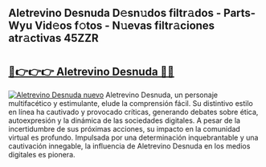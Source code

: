 ## Aletrevino Desnuda D𝚎sn𝚞dos filtr𝚊dos - Parts-Wyu Vid𝚎os f𝚘tos - N𝚞evas filtr𝚊ciones atr𝚊ctivas 45ZZR

# <h2><a href="http://mb2e3zd.tromn.icu/?c=Aletrevino+Desnuda">🔗👉👉👉 Aletrevino Desnuda 🔗🔗</a></h2>

[![Aletrevino Desnuda nuevo](https://i.imgur.com/pEAQMta.gif)](http://mb2e3zd.tromn.icu/?c=Aletrevino+Desnuda)
Aletrevino Desnuda, un personaje multifacético y estimulante, elude la comprensión fácil. Su distintivo estilo en línea ha cautivado y provocado críticas, generando debates sobre ética, autoexpresión y la dinámica de las sociedades digitales. A pesar de la incertidumbre de sus próximas acciones, su impacto en la comunidad virtual es profundo. Impulsada por una determinación inquebrantable y una cautivación innegable, la influencia de Aletrevino Desnuda en los medios digitales es pionera.
